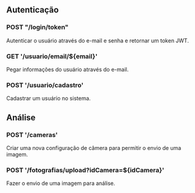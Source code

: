 ## Autenticação

### POST "/login/token"
Autenticar o usuário através do e-mail e senha e retornar um token JWT.

### GET '/usuario/email/${email}'
Pegar informações do usuário através do e-mail.

### POST '/usuario/cadastro'
Cadastrar um usuário no sistema.

## Análise

### POST '/cameras'
Criar uma nova configuração de câmera para permitir o envio de uma imagem.

### POST '/fotografias/upload?idCamera=${idCamera}'
Fazer o envio de uma imagem para análise.

